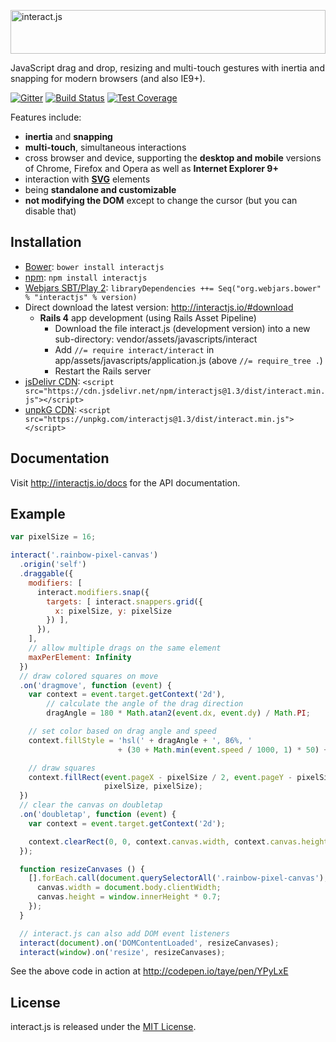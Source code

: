 <a href="http://interactjs.io"><img alt="interact.js" src="https://c4d6f7d727e094887e93-4ea74b676357550bd514a6a5b344c625.ssl.cf2.rackcdn.com/ijs-solid.svg" height="70px" width="100%"></a>

JavaScript drag and drop, resizing and multi-touch gestures with inertia and
snapping for modern browsers (and also IE9+).

[![Gitter](https://badges.gitter.im/Join%20Chat.svg)](https://gitter.im/taye/interact.js)
[![Build Status](https://travis-ci.org/taye/interact.js.svg?branch=master)](https://travis-ci.org/taye/interact.js)
[![Test Coverage](https://codeclimate.com/github/taye/interact.js/badges/coverage.svg)](https://codeclimate.com/github/taye/interact.js/coverage)

Features include:

 - **inertia** and **snapping**
 - **multi-touch**, simultaneous interactions
 - cross browser and device, supporting the **desktop and mobile** versions of
   Chrome, Firefox and Opera as well as **Internet Explorer 9+**
 - interaction with [**SVG**](http://interactjs.io/images/star.svg) elements
 - being **standalone and customizable**
 - **not modifying the DOM** except to change the cursor (but you can disable
   that)

Installation
------------

* [Bower](http://bower.io/): `bower install interactjs`
* [npm](https://www.npmjs.org/): `npm install interactjs`
* [Webjars SBT/Play 2](https://www.webjars.org/): `libraryDependencies ++= Seq("org.webjars.bower" % "interactjs" % version)`
* Direct download the latest version: http://interactjs.io/#download
  * **Rails 4** app development (using Rails Asset Pipeline)
    * Download the file interact.js (development version) into a new sub-directory: vendor/assets/javascripts/interact
    * Add ```//= require interact/interact``` in app/assets/javascripts/application.js (above ```//= require_tree .```)
    * Restart the Rails server
* [jsDelivr CDN](https://cdn.jsdelivr.net/npm/interactjs/): `<script src="https://cdn.jsdelivr.net/npm/interactjs@1.3/dist/interact.min.js"></script>`
* [unpkG CDN](https://unpkg.com/interactjs/): `<script src="https://unpkg.com/interactjs@1.3/dist/interact.min.js"></script>`

Documentation
-------------

Visit http://interactjs.io/docs for the API documentation.

Example
-------

```javascript
var pixelSize = 16;

interact('.rainbow-pixel-canvas')
  .origin('self')
  .draggable({
    modifiers: [
      interact.modifiers.snap({
        targets: [ interact.snappers.grid({
          x: pixelSize, y: pixelSize
        }) ],
      }),
    ],
    // allow multiple drags on the same element
    maxPerElement: Infinity
  })
  // draw colored squares on move
  .on('dragmove', function (event) {
    var context = event.target.getContext('2d'),
        // calculate the angle of the drag direction
        dragAngle = 180 * Math.atan2(event.dx, event.dy) / Math.PI;

    // set color based on drag angle and speed
    context.fillStyle = 'hsl(' + dragAngle + ', 86%, '
                        + (30 + Math.min(event.speed / 1000, 1) * 50) + '%)';

    // draw squares
    context.fillRect(event.pageX - pixelSize / 2, event.pageY - pixelSize / 2,
                     pixelSize, pixelSize);
  })
  // clear the canvas on doubletap
  .on('doubletap', function (event) {
    var context = event.target.getContext('2d');

    context.clearRect(0, 0, context.canvas.width, context.canvas.height);
  });

  function resizeCanvases () {
    [].forEach.call(document.querySelectorAll('.rainbow-pixel-canvas'), function (canvas) {
      canvas.width = document.body.clientWidth;
      canvas.height = window.innerHeight * 0.7;
    });
  }

  // interact.js can also add DOM event listeners
  interact(document).on('DOMContentLoaded', resizeCanvases);
  interact(window).on('resize', resizeCanvases);
```

See the above code in action at http://codepen.io/taye/pen/YPyLxE

License
-------

interact.js is released under the [MIT License](http://taye.mit-license.org).

[ijs-twitter]: https://twitter.com/interactjs
[upcoming-changes]: https://github.com/taye/interact.js/blob/master/CHANGELOG.md#upcoming-changes

